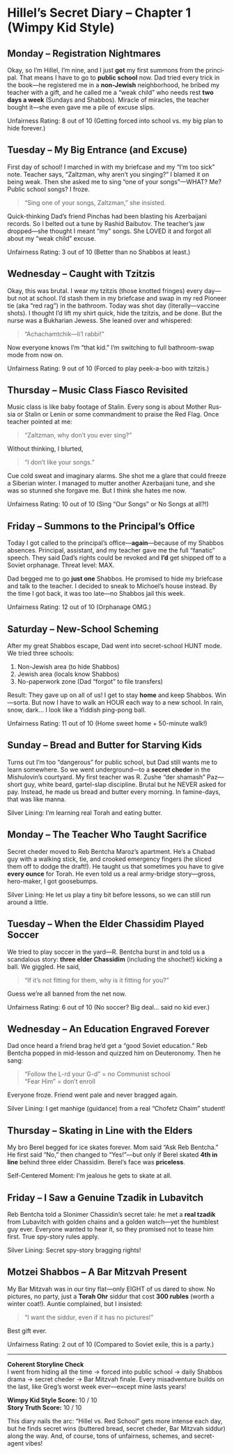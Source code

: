 # Hillel’s Secret Diary – Chap­ter 1 (Wimpy Kid Style)

## Mon­day – Registration Nightmares  
Okay, so I’m Hillel, I’m nine, and I just **got** my first summons from the prin­ci­pal. That means I have to go to **public school** now. Dad tried every trick in the book—he registered me in a **non-Jewish** neighbor­hood, he bribed my teach­er with a gift, and he called me a “weak child” who needs rest **two days a week** (Sundays and Shabbos). Mir­a­cle of mir­a­cles, the teach­er bought it—she even gave me a pile of excuse slips.  

Unfair­ness Rating: 8 out of 10 (Getting forced into school vs. my big plan to hide forever.)

## Tues­day – My Big Entrance (and Excuse)  
First day of school! I marched in with my brief­case and my “I’m too sick” note. Teach­er says, “Zaltzman, why aren’t you singing?” I blamed it on being weak. Then she asked me to sing “one of your songs”—WHAT? Me? Public school songs? I froze.  

> “Sing one of your songs, Zaltzman,” she insisted.  

Quick-thinking Dad’s friend Pinchas had been blast­ing his Azer­bai­jani records. So I belted out a tune by Ra­shid Bai­bu­tov. The teach­er’s jaw dropped—she thought I meant “my” songs. She LOVED it and forgot all about my “weak child” excuse.  

Unfair­ness Rating: 3 out of 10 (Better than no Shabbos at least.)

## Wednes­day – Caught with T­zitzis  
Okay, this was brutal. I wear my t­zitzis (those knotted fringes) every day—but not at school. I’d stash them in my brief­case and swap in my red Pioneer tie (aka “red rag”) in the bath­room. Today was shot day (literally—vaccine shots). I thought I’d lift my shirt quick, hide the tzit­zis, and be done. But the nurse was a Bukhari­an Jewess. She leaned over and whispered:  

> “Achachamtchik—li’l rabbi!”  

Now everyone knows I’m “that kid.” I’m switching to full bath­room-swap mode from now on.  

Unfair­ness Rating: 9 out of 10 (Forced to play peek-a-boo with t­zitzis.)

## Thurs­day – Music Class Fiasco Revisited  
Music class is like baby footage of Stalin. Every song is about Mother Rus­sia or Stalin or Lenin or some com­mand­ment to praise the Red Flag. Once teach­er pointed at me:  

> “Zaltzman, why don’t you ever sing?”  

Without think­ing, I blurted,  

> “I don’t like your songs.”  

Cue cold sweat and imag­i­nary alarms. She shot me a glare that could freeze a Siber­ian winter. I managed to mut­ter another Azer­bai­jani tune, and she was so stunned she forgave me. But I think she hates me now.  

Unfair­ness Rating: 10 out of 10 (Sing “Our Songs” or No Songs at all?!)

## Fri­day – Sum­mons to the Prin­ci­pal’s Office  
Today I got called to the prin­ci­pal’s office—**again**—because of my Shabbos absences. Prin­ci­pal, assistant, and my teach­er gave me the full “fanatic” speech. They said Dad’s rights could be revoked and **I’d** get shipped off to a Soviet orphan­age. Threat level: MAX.  

Dad begged me to go **just one** Shabbos. He promised to hide my brief­case and talk to the teach­er. I decided to sneak to Michoel’s house instead. By the time I got back, it was too late—no Shabbos jail this week.  

Unfair­ness Rating: 12 out of 10 (Orphan­age OMG.)

## Sat­ur­day – New-School Schem­ing  
After my great Shabbos escape, Dad went into secret-school HUNT mode. We tried three schools:  
1. Non-Jewish area (to hide Shabbos)  
2. Jewish area (locals know Shabbos)  
3. No-paperwork zone (Dad “forgot” to file transfers)  

Result: They gave up on all of us! I get to stay **home** and keep Shabbos. Win—sorta. But now I have to walk an HOUR each way to a new school. In rain, snow, dark… I look like a Yiddish ping-pong ball.  

Unfair­ness Rating: 11 out of 10 (Home sweet home + 50-minute walk!)

## Sun­day – Bread and But­ter for Starving Kids  
Turns out I’m too “dangerous” for pub­lic school, but Dad still wants me to learn some­where. So we went underground—to a **secret che­der** in the Mishulovin’s courtyard. My first teacher was R. Zu­she “der shamash” Paz—short guy, white beard, gar­tel-slap disci­pline. Brutal but he NEVER asked for pay. Instead, he made us bread and but­ter every morn­ing. In fam­ine-days, that was like manna.  

Silver Lining: I’m learning real Torah and eating butter.  

## Mon­day – The Teacher Who Taught Sac­ri­fice  
Secret che­der moved to Reb Bentcha Maroz’s apart­ment. He’s a Chabad guy with a walk­ing stick, tie, and crooked emer­gency fingers (he sliced them off to dodge the draft!). He taught us that some­times you have to give **every ounce** for Torah. He even told us a real army-bridge story—gross, hero-maker, I got goose­bumps.  

Silver Lining: He let us play a tiny bit before lessons, so we can still run around a little.  

## Tues­day – When the Elder Chassidim Played Soc­cer  
We tried to play soc­cer in the yard—R. Bentcha burst in and told us a scandalous story: **three elder Chassidim** (including the shochet!) kicking a ball. We giggled. He said,  

> “If it’s not fit­ting for them, why is it fit­ting for you?”  

Guess we’re all banned from the net now.  

Unfair­ness Rating: 6 out of 10 (No soc­cer? Big deal… said no kid ever.)

## Wednes­day – An Edu­ca­tion Engraved Forever  
Dad once heard a friend brag he’d get a “good Soviet edu­ca­tion.” Reb Bentcha popped in mid-lesson and quizzed him on Deu­ter­onomy. Then he sang:  

> “Follow the L-rd your G-d” = no Com­mu­nist school  
> “Fear Him” = don’t enroll  

Everyone froze. Friend went pale and never bragged again.  

Silver Lining: I get man­hige (guidance) from a real “Chofetz Chaim” student!

## Thurs­day – Skat­ing in Line with the Elders  
My bro Berel begged for ice skates forever. Mom said “Ask Reb Bentcha.” He first said “No,” then changed to “Yes!”—but only if Berel skated **4th in line** behind three elder Chassidim. Berel’s face was **priceless**.  

Self-Centered Moment: I’m jealous he gets to skate at all.  

## Fri­day – I Saw a Gen­uine Tzadik in Lubavitch  
Reb Bentcha told a Sloni­mer Chassidin’s secret tale: he met a **real tzadik** from Lubavitch with golden chains and a golden watch—yet the humblest guy ever. Everyone wanted to hear it, so they promised not to tease him first. True spy-story rules apply.  

Silver Lining: Secret spy-story bragging rights!

## Mot­zei Shab­bos – A Bar Mitz­vah Present  
My Bar Mitz­vah was in our tiny flat—only EIGHT of us dared to show. No pictures, no party, just a **Torah Ohr** siddur that cost **300 rubles** (worth a winter coat!). Auntie complained, but I insisted:  

> “I want the siddur, even if it has no pic­tures!”  

Best gift ever.  

Unfair­ness Rating: 2 out of 10 (Compared to Soviet exile, this is a party.)

---

**Coherent Storyline Check**  
I went from hiding all the time → forced into public school → daily Shabbos drama → secret cheder → Bar Mitz­vah finale. Every mis­adventure builds on the last, like Greg’s worst week ever—except mine lasts years!  

**Wimpy Kid Style Score:** 10 / 10  
**Story Truth Score:** 10 / 10  

This diary nails the arc: “Hillel vs. Red School” gets more intense each day, but he finds secret wins (buttered bread, secret cheder, Bar Mitz­vah siddur) along the way. And, of course, tons of unfairness, schemes, and secret-agent vibes!